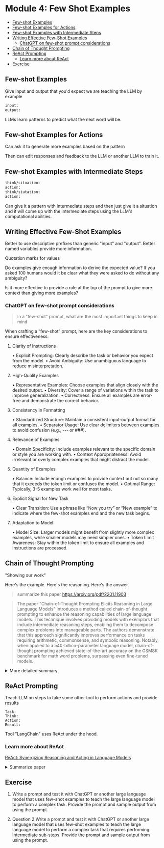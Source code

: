 # Module 4: Few Shot Examples

- [Few-shot Examples](#few-shot-examples)
- [Few-shot Examples for Actions](#few-shot-examples-for-actions)
- [Few-shot Examples with Intermediate Steps](#few-shot-examples-with-intermediate-steps)
- [Writing Effective Few-Shot Examples](#writing-effective-few-shot-examples)
  - [ChatGPT on few-shot prompt considerations](#chatgpt-on-few-shot-prompt-considerations)
- [Chain of Thought Prompting](#chain-of-thought-prompting)
- [ReAct Prompting](#react-prompting)
  - [Learn more about ReAct](#learn-more-about-react)
- [Exercise](#exercise)



## Few-shot Examples

Give input and output that you'd expect we are teaching the LLM by example

```txt
input:
output:
```

LLMs learn patterns to predict what the next word will be.

## Few-shot Examples for Actions

Can ask it to generate more examples based on the pattern

Then can edit responses and feedback to the LLM or another LLM to train it.

## Few-shot Examples with Intermediate Steps


```txt
think/situation:
action:
think/siutation:
action:
```

Can give it a pattern with intermediate steps and then just give it a situation and it will come up with the intermediate steps using the LLM's computational abilities.


## Writing Effective Few-Shot Examples

Better to use descriptive prefixes than generic "input" and "output". Better named variables provide more information.

Quotation marks for values

Do examples give enough information to derive the expected value?
If you asked 100 humans would it be clear what they were asked to do without any ambiguity?

Is it more effective to provide a rule at the top of the prompt to give more context than giving more examples?

### ChatGPT on few-shot prompt considerations

> in a "few-shot" prompt, what are the most important things to keep in mind

When crafting a “few-shot” prompt, here are the key considerations to ensure effectiveness:

1. Clarity of Instructions

	•	Explicit Prompting: Clearly describe the task or behavior you expect from the model.
	•	Avoid Ambiguity: Use unambiguous language to reduce misinterpretation.

2. High-Quality Examples

	•	Representative Examples: Choose examples that align closely with the desired output.
	•	Diversity: Cover a range of variations within the task to improve generalization.
	•	Correctness: Ensure all examples are error-free and demonstrate the correct behavior.

3. Consistency in Formatting

	•	Standardized Structure: Maintain a consistent input-output format for all examples.
	•	Separator Usage: Use clear delimiters between examples to avoid confusion (e.g., --- or ###).

4. Relevance of Examples

	•	Domain Specificity: Include examples relevant to the specific domain or style you are working with.
	•	Context Appropriateness: Avoid irrelevant or overly complex examples that might distract the model.

5. Quantity of Examples

	•	Balance: Include enough examples to provide context but not so many that it exceeds the token limit or confuses the model.
	•	Optimal Range: Typically, 3-5 examples work well for most tasks.

6. Explicit Signal for New Task

	•	Clear Transition: Use a phrase like “Now you try” or “New example” to indicate where the few-shot examples end and the new task begins.

7. Adaptation to Model

	•	Model Size: Larger models might benefit from slightly more complex examples, while smaller models may need simpler ones.
	•	Token Limit Awareness: Stay within the token limit to ensure all examples and instructions are processed.



## Chain of Thought Prompting

"Showing our work"

Here's the example. Here's the reasoning. Here's the answer.

> summarize this paper
https://arxiv.org/pdf/2201.11903


> The paper "Chain-of-Thought Prompting Elicits Reasoning in Large Language Models" introduces a method called chain-of-thought prompting to enhance the reasoning capabilities of large language models. This technique involves providing models with exemplars that include intermediate reasoning steps, enabling them to decompose complex problems into manageable parts. The authors demonstrate that this approach significantly improves performance on tasks requiring arithmetic, commonsense, and symbolic reasoning. Notably, when applied to a 540-billion-parameter language model, chain-of-thought prompting achieved state-of-the-art accuracy on the GSM8K benchmark for math word problems, surpassing even fine-tuned models.

<details>
<summary>More detailed summary</summary>

> provide a more detailed summary

> The paper *"Chain-of-Thought Prompting Elicits Reasoning in Large Language Models"* explores an innovative approach to improve the reasoning capabilities of large language models (LLMs). The core idea is **chain-of-thought (CoT) prompting**, which incorporates explicit intermediate reasoning steps in the model's output during problem-solving. This technique is particularly effective for tasks requiring multi-step reasoning, such as arithmetic, symbolic reasoning, and commonsense understanding.

Key Contributions:
1. **Chain-of-Thought Prompting**:
   - CoT prompting involves constructing exemplars where reasoning steps are explicitly laid out, guiding the model to produce more interpretable and structured responses.
   - For example, instead of directly outputting an answer, the model is prompted to break down the problem into smaller steps.

2. **Evaluation**:
   - The authors evaluated CoT prompting on tasks including math word problems, commonsense reasoning, and symbolic reasoning.
   - On the GSM8K benchmark for math word problems, CoT prompting led to significant performance improvements, achieving **state-of-the-art results**.

3. **Model Scalability**:
   - The effectiveness of CoT prompting is strongly correlated with model size. While smaller models showed limited improvement, large-scale models (e.g., a 540-billion-parameter model) demonstrated exceptional gains in reasoning performance.

4. **Interpretability**:
   - By generating intermediate reasoning steps, CoT prompting enhances the interpretability of the model's output, making it easier to understand how the model arrived at its conclusions.

5. **Comparison with Other Methods**:
   - The study shows that CoT prompting can outperform traditional methods like fine-tuning on reasoning tasks, emphasizing its potential as a lightweight and generalizable solution.

Experimental Results:
- On the GSM8K dataset, the CoT-prompted model achieved an accuracy of **58%,** significantly surpassing the previous state-of-the-art of 55% achieved by fine-tuned models.
- Improvements were also observed across other benchmarks, such as the AQUA-RAT dataset for reasoning and OpenBookQA for commonsense reasoning.

Implications:
The findings highlight the potential of leveraging CoT prompting to unlock latent reasoning capabilities in LLMs, particularly for large-scale models. This method requires no additional training, making it a practical and efficient enhancement to existing models.

The paper provides insights into the scalability of reasoning abilities in LLMs and emphasizes the importance of intermediate reasoning for complex problem-solving tasks.

</details>

## ReAct Prompting

Teach LLM on steps to take some other tool to perform actions and provide results

```text
Task:
Think:
Action:
Result:
```

Tool "LangChain" uses ReAct under the hood.


### Learn more about ReAct

[ReAct: Synergizing Reasoning and Acting in Language Models](https://arxiv.org/abs/2210.03629)

<details>
<summary>Summarize paper</summary>


> The paper titled “ReAct: Synergizing Reasoning and Acting in Language Models” introduces a novel approach that enables large language models (LLMs) to interleave reasoning and action generation, enhancing their problem-solving capabilities. ￼

Key Contributions:

	1.	Interleaved Reasoning and Acting: The ReAct framework allows LLMs to produce reasoning traces alongside task-specific actions. This integration enables models to plan, monitor, and adjust actions effectively while managing exceptions during task execution.
	2.	Enhanced Interaction with External Sources: By generating actions, models can interface with external knowledge bases or environments, facilitating information gathering and decision-making beyond their internal knowledge.
	3.	Improved Performance on Diverse Tasks: ReAct has been applied to various language and decision-making tasks, demonstrating superior performance over state-of-the-art baselines. Notably, it addresses issues like hallucination and error propagation in chain-of-thought reasoning by interacting with external APIs, leading to more accurate and interpretable task-solving trajectories.
	4.	Human-Like Problem Solving: The approach generates reasoning and action sequences that resemble human problem-solving methods, enhancing the interpretability and trustworthiness of the model’s outputs.

Applications Demonstrated:

	•	Question Answering (HotpotQA): ReAct reduces hallucinations by consulting external sources, resulting in more accurate answers.
	•	Fact Verification (Fever): The framework effectively verifies facts by cross-referencing information, mitigating error propagation.
	•	Interactive Decision Making (ALFWorld and WebShop): ReAct outperforms imitation and reinforcement learning methods, achieving higher success rates with minimal in-context examples.

In summary, the ReAct framework enhances LLMs by combining reasoning and acting capabilities, leading to improved performance, interpretability, and adaptability across a range of complex tasks.

</details>


## Exercise

1. Write a prompt and test it with ChatGPT or another large language model that uses few-shot examples to teach the large language model to perform a complex task. Provide the prompt and sample output from using the prompt.


2. Question 2
Write a prompt and test it with ChatGPT or another large language model that uses few-shot examples to teach the large language model to perform a complex task that requires performing intermediate sub-steps. Provide the prompt and sample output from using the prompt.
